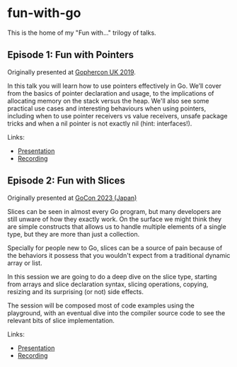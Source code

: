 # fun-with-go
This is the home of my "Fun with..." trilogy of talks.

## Episode 1: Fun with Pointers

Originally presented at [Gophercon UK 2019](https://gophercon.co.uk).

In this talk you will learn how to use pointers effectively in Go. We’ll cover from the basics of pointer declaration and usage, to the implications of allocating memory on the stack versus the heap. We'll also see some practical use cases and interesting behaviours when using pointers, including when to use pointer receivers vs value receivers, unsafe package tricks and when a nil pointer is not exactly nil (hint: interfaces!).

Links:
- [Presentation](https://docs.google.com/presentation/d/e/2PACX-1vSVN5pXkK8CFimGIVqaUXpJxo0OUILbPMAMD1s0S1dZwXX-Z6lW9H5W7_rTAiDGacW2MSTpA0cnhZB_/pub?start=false&loop=false&delayms=3000)
- [Recording](https://youtu.be/yEiaCx0fR9k?si=Hlpv12LF1Gx2FbJB)

## Episode 2: Fun with Slices

Originally presented at [GoCon 2023 (Japan)](https://gocon.jp/2023/)

Slices can be seen in almost every Go program, but many developers are still unware of how they exactly work. On the surface we might think they are simple constructs that allows us to handle multiple elements of a single type, but they are more than just a collection.

Specially for people new to Go, slices can be a source of pain because of the behaviors it possess that you wouldn't expect from a traditional dynamic array or list.

In this session we are going to do a deep dive on the slice type, starting from arrays and slice declaration syntax, slicing operations, copying, resizing and its surprising (or not) side effects.

The session will be composed most of code examples using the playground, with an eventual dive into the compiler source code to see the relevant bits of slice implementation.

Links:
- [Presentation](https://docs.google.com/presentation/d/e/2PACX-1vQDvy-3KT6-cqbxzJ2UY8sFe86mOknAGJiP5aDD_FwWusezgVzdItYIiVDxNMX9O30k10IX27PNI9Hx/pub?start=false&loop=false&delayms=3000)
- [Recording](https://youtu.be/9yHts5xZtX8?si=LNk01dx0fWAbwnNx)
